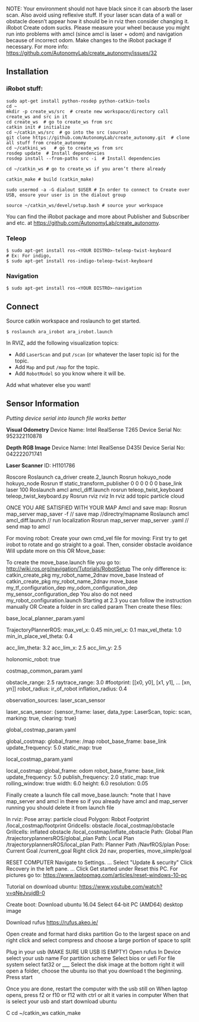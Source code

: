 NOTE: 
Your environment should not have black since it can absorb the laser scan. Also avoid using reflexive stuff. If your laser scan data of a wall or obstacle doesn’t appear how it should be in rviz then consider changing it.
iRobot Create odom sucks. Please measure your wheel because you might run into problems with amcl (since amcl is laser + odom) and navigation because of incorrect odom. Make changes to the iRobot package if necessary. For more info: https://github.com/AutonomyLab/create_autonomy/issues/32


## Installation

### iRobot stuff:
```shell
sudo apt-get install python-rosdep python-catkin-tools
cd ~
mkdir -p create_ws/src  # create new workspace/directory call create_ws and src in it
cd create_ws  # go to create_ws from src
catkin init # initialize
cd ~/catkin_ws/src  # go into the src (source)
git clone https://github.com/AutonomyLab/create_autonomy.git  # clone all stuff from create_autonomy
cd ~/catkini_ws   # go to create_ws from src
rosdep update  # Install dependencies
rosdep install --from-paths src -i  # Install dependencies

cd ~/catkin_ws # go to create_ws if you aren’t there already

catkin_make # build (catkin_make)

sudo usermod -a -G dialout $USER # In order to connect to Create over USB, ensure your user is in the dialout group

source ~/catkin_ws/devel/setup.bash # source your workspace
```


You can find the iRobot package and more about Publisher and Subscriber and etc. at https://github.com/AutonomyLab/create_autonomy.

### Teleop

```shell
$ sudo apt-get install ros-<YOUR DISTRO>-teleop-twist-keyboard 
# Ex: For indigo, 
$ sudo apt-get install ros-indigo-teleop-twist-keyboard 
```

### Navigation

```shell
$ sudo apt-get install ros-<YOUR DISTRO>-navigation
```


## Connect

Source catkin workspace and roslaunch to get started.

```shell
$ roslaunch ara_irobot ara_irobot.launch
```

In RVIZ, add the following visualization topics:

- Add `LaserScan` and put `/scan` (or whatever the laser topic is) for the topic.
- Add `Map` and put `/map` for the topic.
- Add `RobotModel` so you know where it will be.


Add what whatever else you want!

## Sensor Information
<i>Putting device serial into launch file works better</i>

**Visual Odometry**
Device Name: Intel RealSense T265
Device Serial No: 952322110878

**Depth RGB Image**
Device Name: Intel RealSense D435I
Device Serial No: 042222071741

**Laser Scanner**
ID: H1101786


Roscore 
Roslaunch ca_driver create.2_launch
Rosrun hokuyo_node hokuyo_node
Rosrun tf static_transform_publisher 0 0 0 0 0 0 base_link laser 100
Roslaunch amcl amcl_diff.launch
rosrun teleop_twist_keyboard teleop_twist_keyboard.py
Rosrun rviz rviz
In rviz add topic particle cloud


ONCE YOU ARE SATISFIED WITH YOUR MAP
Amcl and save map:
Rosrun map_server map_saver -f <map name>  // save map /<directory>/directry/mapname
Roslaunch amcl amcl_diff.launch // run localization
Rosrun map_server map_server <map name>.yaml  // send map to amcl

For moving robot:
Create your own cmd_vel file for moving:
First try to get irobot to rotate and go straight to a goal. Then, consider obstacle avoidance
Will update more on this
            OR
Move_base:

To create the move_base.launch file you go to:
http://wiki.ros.org/navigation/Tutorials/RobotSetup
The only difference is:
catkin_create_pkg my_robot_name_2dnav move_base
Instead of
catkin_create_pkg my_robot_name_2dnav move_base my_tf_configuration_dep my_odom_configuration_dep my_sensor_configuration_dep
You also do not need my_robot_configuration.launch
Starting at 2.3 you can follow the instruction manually
    OR
Create a folder in src called param
Then create these files:

base_local_planner_param.yaml

TrajectoryPlannerROS:
 max_vel_x: 0.45
min_vel_x: 0.1
max_vel_theta: 1.0
min_in_place_vel_theta: 0.4

acc_lim_theta: 3.2
acc_lim_x: 2.5
acc_lim_y: 2.5

holonomic_robot: true

costmap_common_param.yaml

obstacle_range: 2.5
raytrace_range: 3.0
#footprint: [[x0, y0], [x1, y1], ... [xn, yn]]
robot_radius: ir_of_robot
inflation_radius: 0.4

observation_sources: laser_scan_sensor

laser_scan_sensor: {sensor_frame: laser, data_type: LaserScan, topic: scan, marking: true, clearing: true}

global_costmap_param.yaml

global_costmap:
  global_frame: /map
  robot_base_frame: base_link
  update_frequency: 5.0
  static_map: true

local_costmap_param.yaml

 local_costmap:
global_frame: odom
robot_base_frame: base_link
update_frequency: 5.0
publish_frequency: 2.0
static_map: true
rolling_window: true
width: 6.0
height: 6.0
resolution: 0.05

Finally create a launch file call move_base.launch: *note that I have map_server and amcl in there so if you already have amcl and map_server running you should delete it from launch file
<launch>

   <master auto="start"/>
   
   <!-- Run the map server -->
  <node name="map_server" pkg="map_server" type="map_server" args="$(find my_robot_name_2dnav)/map/my_map.yaml"/>
  <!--- Run AMCL -->
<include file="$(find amcl)/examples/amcl_diff.launch" />

   <node pkg="move_base" type="move_base" respawn="false" name="move_base" output="screen">
   <!-- change controller frequency in case it is running in circles-->
    <rosparam file="$(find my_robot_name_2dnav)/param/costmap_common_params.yaml" command="load" ns="global_costmap" />
    <rosparam file="$(find my_robot_name_2dnav)/param/costmap_common_params.yaml" command="load" ns="local_costmap" />
    <rosparam file="$(find my_robot_name_2dnav)/param/local_costmap_params.yaml" command="load" />
    <rosparam file="$(find my_robot_name_2dnav)/param/global_costmap_params.yaml" command="load" />
    <rosparam file="$(find my_robot_name_2dnav)/param/base_local_planner_params.yaml" command="load" />
 </node>

</launch>



In rviz:
Pose array: particle cloud
Polygon: Robot Footprint /local_costmap/footprint
Gridcells: obstacle /local_costmap/obstacle
Grillcells: inflated obstacle /local_costmap/inflate_obstacle
Path: Global Plan /trajectoryplannersROS/global_plan
Path: Local Plan /trajectoryplannersROS/local_plan
Path: Planner Path /NavfROS/plan
Pose: Current Goal /current_goal
Right click 2d nav, properties, move_simple/goal



RESET COMPUTER
Navigate to Settings. ...
Select "Update & security"
Click Recovery in the left pane. ...
Click Get started under Reset this PC.
For pictures go to:
https://www.laptopmag.com/articles/reset-windows-10-pc

Tutorial on download ubuntu:
https://www.youtube.com/watch?v=qNeJvujdB-0

Create boot:
Download ubuntu 16.04
Select 64-bit PC (AMD64) desktop image

Download rufus
https://rufus.akeo.ie/

Open create and format hard disks partition
Go to the largest space on and right click and select compress and choose a large portion of space to split

Plug in your usb (MAKE SURE UR USB IS EMPTY)
Open rufus
In Device select your usb name
For partition scheme
Select bios or uefi
For file system select fat32 or ___
Select the disk image at the bottom right it will open a folder, choose the ubuntu iso that you download t the beginning.
Press start

Once you are done, restart the computer with the usb still on
When laptop opens, press f2 or f10 or f12 with ctrl or alt it varies in computer
When that is select your usb and start download ubuntu


C cd ~/catkin_ws catkin_make 




